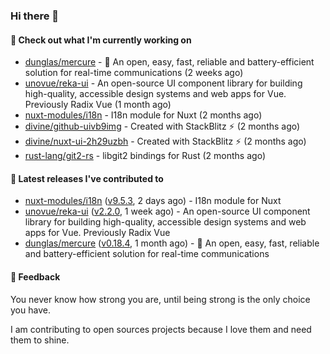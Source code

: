 ### Hi there 👋

#### 👷 Check out what I'm currently working on

- [dunglas/mercure](https://github.com/dunglas/mercure) - 🪽 An open, easy, fast, reliable and battery-efficient solution for real-time communications (2 weeks ago)
- [unovue/reka-ui](https://github.com/unovue/reka-ui) - An open-source UI component library for building high-quality, accessible design systems and web apps for Vue. Previously Radix Vue (1 month ago)
- [nuxt-modules/i18n](https://github.com/nuxt-modules/i18n) - I18n module for Nuxt (2 months ago)
- [divine/github-uivb9img](https://github.com/divine/github-uivb9img) - Created with StackBlitz ⚡️ (2 months ago)
- [divine/nuxt-ui-2h29uzbh](https://github.com/divine/nuxt-ui-2h29uzbh) - Created with StackBlitz ⚡️ (2 months ago)
- [rust-lang/git2-rs](https://github.com/rust-lang/git2-rs) - libgit2 bindings for Rust (2 months ago)

#### 🔭 Latest releases I've contributed to

- [nuxt-modules/i18n](https://github.com/nuxt-modules/i18n) ([v9.5.3](https://github.com/nuxt-modules/i18n/releases/tag/v9.5.3), 2 days ago) - I18n module for Nuxt
- [unovue/reka-ui](https://github.com/unovue/reka-ui) ([v2.2.0](https://github.com/unovue/reka-ui/releases/tag/v2.2.0), 1 week ago) - An open-source UI component library for building high-quality, accessible design systems and web apps for Vue. Previously Radix Vue
- [dunglas/mercure](https://github.com/dunglas/mercure) ([v0.18.4](https://github.com/dunglas/mercure/releases/tag/v0.18.4), 1 month ago) - 🪽 An open, easy, fast, reliable and battery-efficient solution for real-time communications

#### 💬 Feedback
You never know how strong you are, until being strong is the only choice you have.

I am contributing to open sources projects because I love them and need them to shine.
